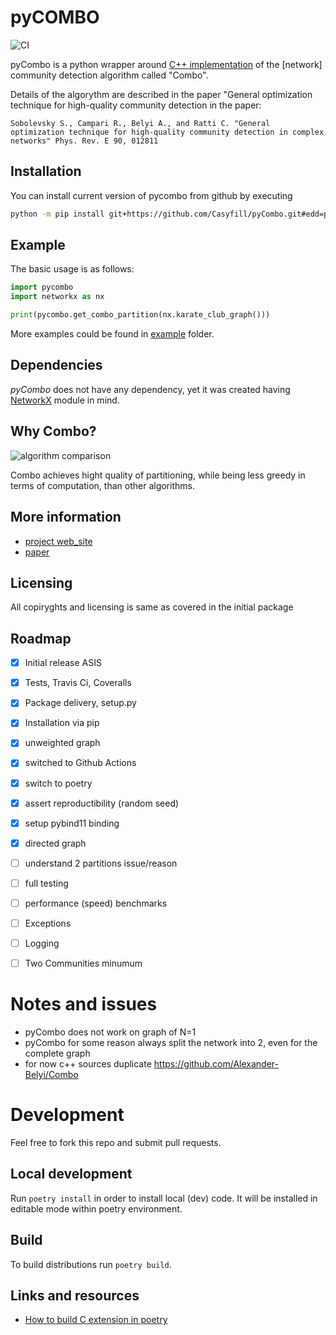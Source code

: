 # pyCOMBO
![CI](https://github.com/Casyfill/pyCombo/workflows/CI/badge.svg)

pyCombo is a python wrapper around [C++ implementation](https://github.com/Alexander-Belyi/Combo) of the [network] community detection algorithm called "Combo".

Details of the algorythm are described in the paper "General optimization technique for high-quality community detection in the paper:


	Sobolevsky S., Campari R., Belyi A., and Ratti C. "General optimization technique for high-quality community detection in complex networks" Phys. Rev. E 90, 012811

## Installation
You can install current version of pycombo from github by executing
```bash
python -m pip install git+https://github.com/Casyfill/pyCombo.git#edd=pycombo
```

## Example
The basic usage is as follows:
```python
import pycombo
import networkx as nx

print(pycombo.get_combo_partition(nx.karate_club_graph()))
```
More examples could be found in [example](https://github.com/Casyfill/pyCombo/tree/master/example) folder.

## Dependencies
*pyCombo* does not have any dependency, yet it was created having [NetworkX](https://networkx.github.io/) module in mind.

## Why Combo?
![algorithm comparison](http://senseable.mit.edu/community_detection/img/plot_yoon_01.png)

Combo achieves hight quality of partitioning, while being less greedy in terms of computation, than other algorithms.



## More information
- [project web_site](http://senseable.mit.edu/community_detection/)
- [paper](http://journals.aps.org/pre/abstract/10.1103/PhysRevE.90.012811)

## Licensing
All copiryghts and licensing is same as covered in the initial package

## Roadmap
- [x] Initial release ASIS
- [x] Tests, Travis Ci, Coveralls
- [x] Package delivery, setup.py
- [x] Installation via pip
- [x] unweighted graph
- [x] switched to Github Actions
- [x] switch to poetry
- [x] assert reproductibility (random seed)
- [x] setup pybind11 binding
- [x] directed graph
- [ ] understand 2 partitions issue/reason
- [ ] full testing
- [ ] performance (speed) benchmarks
- [ ] Exceptions
- [ ] Logging
- [ ] Two Communities minumum


# Notes and issues
- pyCombo does not work on graph of N=1
- pyCombo for some reason always split the network into 2, even for the complete graph
- for now c++ sources duplicate https://github.com/Alexander-Belyi/Combo

# Development
Feel free to fork this repo and submit pull requests.

## Local development
Run `poetry install` in order to install local (dev) code.
It will be installed in editable mode within poetry environment.

## Build
To build distributions run `poetry build`.

## Links and resources
- [How to build C extension in poetry](https://github.com/python-poetry/poetry/issues/2740)
